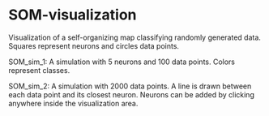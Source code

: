 # SOM-visualization
Visualization of a self-organizing map classifying randomly generated data.
Squares represent neurons and circles data points.

SOM_sim_1:
A simulation with 5 neurons and 100 data points. Colors represent classes.

SOM_sim_2:
A simulation with 2000 data points. A line is drawn between each data point and its closest neuron. Neurons can be added by clicking anywhere inside the visualization area.

